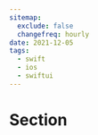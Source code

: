 ```yaml
---
sitemap:
  exclude: false
  changefreq: hourly
date: 2021-12-05
tags:
  - swift
  - ios
  - swiftui
---
```


# Section
